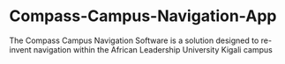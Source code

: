 # Compass-Campus-Navigation-App
The Compass Campus Navigation Software is a solution designed to re-invent navigation within the African Leadership University Kigali campus 
